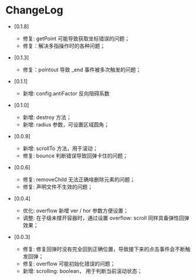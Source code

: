 # ChangeLog

- [0.1.8]
    - 修复: getPoint 可能导致获取坐标错误的问题；
    - 修复：解决多指操作时的各种问题；

- [0.1.3]
    - 修复：pointout 导致 _end 事件被多次触发的问题；

- [0.1.1]
    - 新增: config.antiFactor 反向阻碍系数

- [0.1.0]
    - 新增: destroy 方法；
    - 新增: radius 参数，可设置区域圆角；

- [0.0.9]
    - 新增: scrollTo 方法，用于滚动；
    - 修复: bounce 判断错误导致回弹卡住的问题；

- [0.0.6]
    - 修复: removeChild 无法正确啥删除元素的问题；
    - 修复: 声明文件不生效的问题；

- [0.0.4]
    - 优化: overflow 新增 ver / hor 参数方便设置；
    - 调整: 在子级未撑开容器时，通过设置 overflow: scroll 同样具备弹性回弹效果；

- [0.0.3]
    - 修复: 修复回弹时没有完全回到正确位置，导致接下来的点击事件会不断触发回弹；
    - 修复: overflow 可能初始化错误的问题；
    - 新增: scrolling: boolean， 用于判断当前滚动状态；